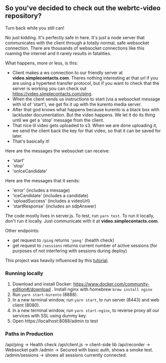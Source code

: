 ## So you've decided to check out the webrtc-video repository?

Turn back while you still can!

No just kidding. It's perfectly safe in here. It's just a node server that communicates with the client through a totally normal, safe websocket connection. There are thousands of websocket connections like this roaming the internet and it rarely results in fatalities.

What happens, more or less, is this:

* Client makes a ws connection to our friendly server at **video.simplecontacts.com**. Theres nothing interesting at that url if you are using a hypertext transfer protocol, but if you want to check that the server is working you can check out https://video.simplecontacts.com/ping.
* When the client sends us instructions to start (via a websocket message with id of 'start'), we get fix it up with the kurento media server.
* After that god knows what happens because kurento is a black box with lackluster documentation. But the video happens. We let it do its thing until we get a 'stop' message from the client.
* That nice lil video gets uploaded to s3. When we are done uploading it, we send the client back the key for that video, so that it can be saved for later.
* That's basically it!

Here are the messages the websocket can receive:

* 'start'
* 'stop'
* 'onIceCandidate'

Here are the messages that it sends:

* 'error' (includes a message)
* 'iceCandidate' (includes a candidate)
* 'uploadSuccess' (includes a videoUrl)
* 'startResponse' (includes an sdpAnswer)

The code mostly lives in server.js. To test, run `yarn test`. To run it locally, don't run it locally. Just communicate with it at **video.simplecontacts.com**.

Other endpoints:

* get request to `/ping` returns `'pong'` (health check)
* get request to `/sessions` returns current number of active sessions (for purposes of not interfering with sessions during deploy)

This project was heavily influenced by this [tutorial](https://github.com/Kurento/kurento-tutorial-node/tree/master/kurento-hello-world).

### Running locally

1. Download and install Docker: https://www.docker.com/community-edition#/download . Install nginx with homebrew `brew install nginx`
2. Run `yarn start-kurento` (8888).
3. In a new terminal window, run `yarn start`, to run server (8443) and web client (8080).
4. In a new terminal window, run `yarn start-nginx`, to reverse proxy all our services with SSL using dummy key.
5. Open https://localhost:8088/admin to test

### Paths in Production

/api/ping -> Health check
/api/client.js -> client-side lib
/api/recorder -> Websocket path
/admin -> Secured with basic auth, shows a smoke test.
/admin/sessions -> shows all sessions currently connected.
